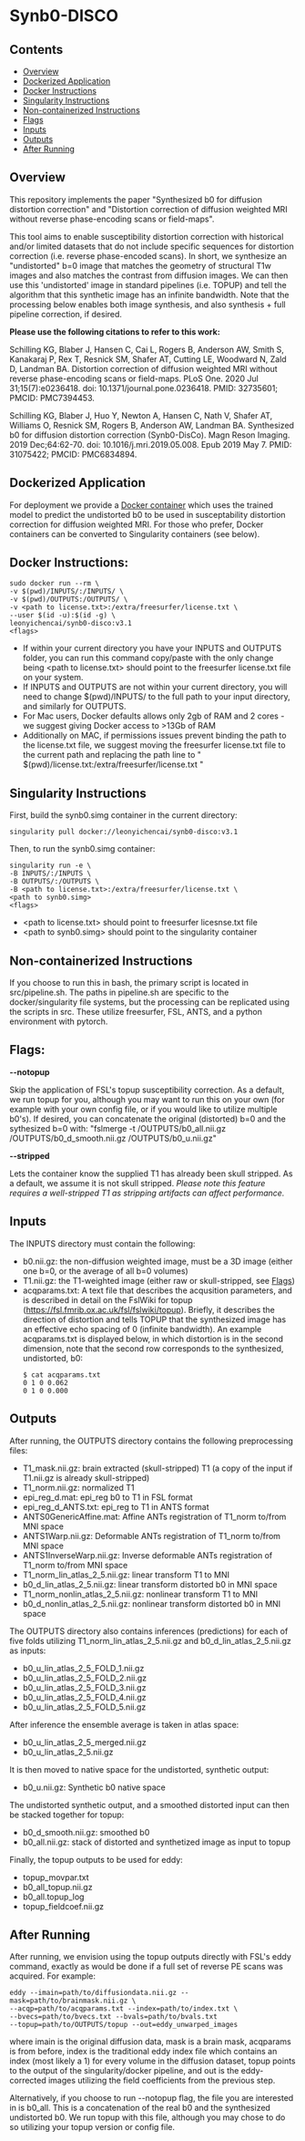 # Synb0-DISCO

## Contents

* [Overview](#overview)
* [Dockerized Application](#dockerized-application)
* [Docker Instructions](#docker-instructions)
* [Singularity Instructions](#singularity-instructions)
* [Non-containerized Instructions](#non-containerized-instructions)
* [Flags](#flags)
* [Inputs](#inputs)
* [Outputs](#outputs)
* [After Running](#after-running)

## Overview

This repository implements the paper "Synthesized b0 for diffusion distortion correction" and "Distortion correction of diffusion weighted MRI without reverse phase-encoding scans or field-maps". 

This tool aims to enable susceptibility distortion correction with historical and/or limited datasets that do not include specific sequences for distortion correction (i.e. reverse phase-encoded scans). In short, we synthesize an "undistorted" b=0 image that matches the geometry of structural T1w images and also matches the contrast from diffusion images. We can then use this 'undistorted' image in standard pipelines (i.e. TOPUP) and tell the algorithm that this synthetic image has an infinite bandwidth. Note that the processing below enables both image synthesis, and also synthesis + full pipeline correction, if desired. 

**Please use the following citations to refer to this work:**

Schilling KG, Blaber J, Hansen C, Cai L, Rogers B, Anderson AW, Smith S, Kanakaraj P, Rex T, Resnick SM, Shafer AT, Cutting LE, Woodward N, Zald D, Landman BA. Distortion correction of diffusion weighted MRI without reverse phase-encoding scans or field-maps. PLoS One. 2020 Jul 31;15(7):e0236418. doi: 10.1371/journal.pone.0236418. PMID: 32735601; PMCID: PMC7394453.

Schilling KG, Blaber J, Huo Y, Newton A, Hansen C, Nath V, Shafer AT, Williams O, Resnick SM, Rogers B, Anderson AW, Landman BA. Synthesized b0 for diffusion distortion correction (Synb0-DisCo). Magn Reson Imaging. 2019 Dec;64:62-70. doi: 10.1016/j.mri.2019.05.008. Epub 2019 May 7. PMID: 31075422; PMCID: PMC6834894.

## Dockerized Application

For deployment we provide a [Docker container](https://hub.docker.com/repository/docker/leonyichencai/synb0-disco) which uses the trained model to predict the undistorted b0 to be used in susceptability distortion correction for diffusion weighted MRI. For those who prefer, Docker containers can be converted to Singularity containers (see below).

## Docker Instructions:

```
sudo docker run --rm \
-v $(pwd)/INPUTS/:/INPUTS/ \
-v $(pwd)/OUTPUTS:/OUTPUTS/ \
-v <path to license.txt>:/extra/freesurfer/license.txt \
--user $(id -u):$(id -g) \
leonyichencai/synb0-disco:v3.1
<flags>
```

* If within your current directory you have your INPUTS and OUTPUTS folder, you can run this command copy/paste with the only change being \<path to license.txt\> should point to the freesurfer license.txt file on your system.
* If INPUTS and OUTPUTS are not within your current directory, you will need to change $(pwd)/INPUTS/ to the full path to your input directory, and similarly for OUTPUTS.
* For Mac users, Docker defaults allows only 2gb of RAM and 2 cores - we suggest giving Docker access to >13Gb of RAM 
* Additionally on MAC, if permissions issues prevent binding the path to the license.txt file, we suggest moving the freesurfer license.txt file to the current path and replacing the path line to " $(pwd)/license.txt:/extra/freesurfer/license.txt "

## Singularity Instructions

First, build the synb0.simg container in the current directory:

```
singularity pull docker://leonyichencai/synb0-disco:v3.1
```

Then, to run the synb0.simg container:

```
singularity run -e \
-B INPUTS/:/INPUTS \
-B OUTPUTS/:/OUTPUTS \
-B <path to license.txt>:/extra/freesurfer/license.txt \
<path to synb0.simg>
<flags>
```

* \<path to license.txt\> should point to freesurfer licesnse.txt file
* \<path to synb0.simg\> should point to the singularity container 

## Non-containerized Instructions

If you choose to run this in bash, the primary script is located in src/pipeline.sh. The paths in pipeline.sh are specific to the docker/singularity file
systems, but the processing can be replicated using the scripts in src. These utilize freesurfer, FSL, ANTS, and a python environment with pytorch.

## Flags:

**--notopup**

Skip the application of FSL's topup susceptibility correction. As a default, we run topup for you, although you may want to run this on your own (for example with your own config file, or if you would like to utilize multiple b0's). If desired, you can concatenate the original (distorted) b=0 and the sythesized b=0 with: "fslmerge -t /OUTPUTS/b0_all.nii.gz /OUTPUTS/b0_d_smooth.nii.gz /OUTPUTS/b0_u.nii.gz"

**--stripped**

Lets the container know the supplied T1 has already been skull stripped. As a default, we assume it is not skull stripped. *Please note this feature requires a well-stripped T1 as stripping artifacts can affect performance.*

## Inputs

The INPUTS directory must contain the following:
* b0.nii.gz: the non-diffusion weighted image, must be a 3D image (either one b=0, or the average of all b=0 volumes)
* T1.nii.gz: the T1-weighted image (either raw or skull-stripped, see [Flags](#flags))
* acqparams.txt: A text file that describes the acqusition parameters, and is described in detail on the FslWiki for topup (https://fsl.fmrib.ox.ac.uk/fsl/fslwiki/topup). Briefly,
it describes the direction of distortion and tells TOPUP that the synthesized image has an effective echo spacing of 0 (infinite bandwidth). An example acqparams.txt is
displayed below, in which distortion is in the second dimension, note that the second row corresponds to the synthesized, undistorted, b0:
    ```
    $ cat acqparams.txt 
    0 1 0 0.062
    0 1 0 0.000
    ```

## Outputs

After running, the OUTPUTS directory contains the following preprocessing files:

* T1_mask.nii.gz: brain extracted (skull-stripped) T1 (a copy of the input if T1.nii.gz is already skull-stripped)
* T1_norm.nii.gz: normalized T1
* epi_reg_d.mat: epi_reg b0 to T1 in FSL format
* epi_reg_d_ANTS.txt: epi_reg to T1 in ANTS format
* ANTS0GenericAffine.mat: Affine ANTs registration of T1_norm to/from MNI space
* ANTS1Warp.nii.gz: Deformable ANTs registration of T1_norm to/from MNI space  
* ANTS1InverseWarp.nii.gz: Inverse deformable ANTs registration of T1_norm to/from MNI space  
* T1_norm_lin_atlas_2_5.nii.gz: linear transform T1 to MNI   
* b0_d_lin_atlas_2_5.nii.gz: linear transform distorted b0 in MNI space   
* T1_norm_nonlin_atlas_2_5.nii.gz: nonlinear transform T1 to MNI   
* b0_d_nonlin_atlas_2_5.nii.gz: nonlinear transform distorted b0 in MNI space  

The OUTPUTS directory also contains inferences (predictions) for each of five folds utilizing T1_norm_lin_atlas_2_5.nii.gz and b0_d_lin_atlas_2_5.nii.gz as inputs:

* b0_u_lin_atlas_2_5_FOLD_1.nii.gz  
* b0_u_lin_atlas_2_5_FOLD_2.nii.gz  
* b0_u_lin_atlas_2_5_FOLD_3.nii.gz  
* b0_u_lin_atlas_2_5_FOLD_4.nii.gz  
* b0_u_lin_atlas_2_5_FOLD_5.nii.gz  

After inference the ensemble average is taken in atlas space:

* b0_u_lin_atlas_2_5_merged.nii.gz  
* b0_u_lin_atlas_2_5.nii.gz         

It is then moved to native space for the undistorted, synthetic output:

* b0_u.nii.gz: Synthetic b0 native space                      

The undistorted synthetic output, and a smoothed distorted input can then be stacked together for topup:

* b0_d_smooth.nii.gz: smoothed b0
* b0_all.nii.gz: stack of distorted and synthetized image as input to topup        

Finally, the topup outputs to be used for eddy:

* topup_movpar.txt
* b0_all_topup.nii.gz
* b0_all.topup_log         
* topup_fieldcoef.nii.gz


## After Running

After running, we envision using the topup outputs directly with FSL's eddy command, exactly as would be done if a full set of reverse PE scans was acquired. For example:

```
eddy --imain=path/to/diffusiondata.nii.gz --mask=path/to/brainmask.nii.gz \
--acqp=path/to/acqparams.txt --index=path/to/index.txt \
--bvecs=path/to/bvecs.txt --bvals=path/to/bvals.txt 
--topup=path/to/OUTPUTS/topup --out=eddy_unwarped_images
```

where imain is the original diffusion data, mask is a brain mask, acqparams is from before, index is the traditional eddy index file which contains an index (most likely a 1) for every volume in the diffusion dataset, topup points to the output of the singularity/docker pipeline, and out is the eddy-corrected images utilizing the field coefficients from the previous step.

Alternatively, if you choose to run --notopup flag, the file you are interested in is b0_all. This is a concatenation of the real b0 and the synthesized undistorted b0. We run topup with this file, although you may chose to do so utilizing your topup version or config file. 
